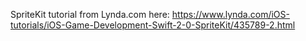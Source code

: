 SpriteKit tutorial from Lynda.com here: https://www.lynda.com/iOS-tutorials/iOS-Game-Development-Swift-2-0-SpriteKit/435789-2.html
